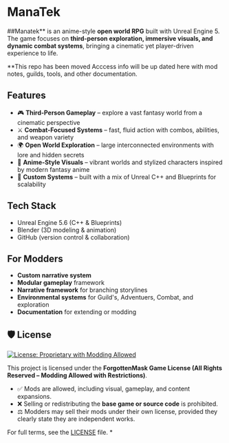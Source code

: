 # ManaTek
##Manatek** is an anime-style **open world RPG** built with Unreal Engine 5.   The game focuses on **third-person exploration, immersive visuals, and dynamic combat systems**, bringing a cinematic yet player-driven experience to life.

**This repo has been moved Acccess info will be up dated here with mod notes, guilds, tools, and other documentation.
## Features
- 🎮 **Third-Person Gameplay** – explore a vast fantasy world from a cinematic perspective  
- ⚔️ **Combat-Focused Systems** – fast, fluid action with combos, abilities, and weapon variety  
- 🌍 **Open World Exploration** – large interconnected environments with lore and hidden secrets  
- 🎨 **Anime-Style Visuals** – vibrant worlds and stylized characters inspired by modern fantasy anime  
- 🧩 **Custom Systems** – built with a mix of Unreal C++ and Blueprints for scalability  

## Tech Stack
- Unreal Engine 5.6 (C++ & Blueprints)  
- Blender (3D modeling & animation)  
- GitHub (version control & collaboration)  

## For Modders 
- **Custom narrative system**
- **Modular gameplay** framework
- **Narrative framework** for branching storylines
- **Environmental systems** for Guild's, Adventuers, Combat, and exploration
- **Documentation** for extending or modding

## 🛡️ License

[![License: Proprietary with Modding Allowed](https://img.shields.io/badge/License-Proprietary--Modding--Allowed-blue.svg)](#)

This project is licensed under the **ForgottenMask Game License (All Rights Reserved – Modding Allowed with Restrictions)**.  
- ✅ Mods are allowed, including visual, gameplay, and content expansions.  
- ❌ Selling or redistributing the **base game or source code** is prohibited.  
- ⚖️ Modders may sell their mods under their own license, provided they clearly state they are independent works.  

For full terms, see the [LICENSE](./LICENSE) file.
*
